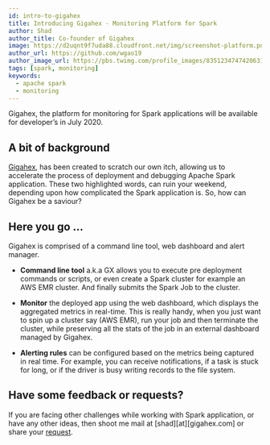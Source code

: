 ```yaml
---
id: intro-to-gigahex
title: Introducing Gigahex - Monitoring Platform for Spark
author: Shad
author_title: Co-founder of Gigahex
image: https://d2uqnt9f7uda88.cloudfront.net/img/screenshot-platform.png
author_url: https://github.com/wgao19
author_image_url: https://pbs.twimg.com/profile_images/835123474742063105/N3Qkp_r__400x400.jpg
tags: [spark, monitoring]
keywords:
  - apache spark
  - monitoring
---
```


Gigahex, the platform for monitoring for Spark applications will be available for developer’s in July 2020.

<!--truncate-->

## A bit of background

[Gigahex](https://gigahex.com), has been created to scratch our own itch, allowing us to accelerate the process of deployment and debugging Apache Spark application. These two highlighted words, can ruin your weekend, depending upon how complicated the Spark application is. So, how can Gigahex be a saviour?

## Here you go …

Gigahex is comprised of a command line tool, web dashboard and alert manager.

- **Command line tool** a.k.a GX allows you to execute pre deployment commands or scripts, or even create a Spark cluster for example an AWS EMR cluster. And finally submits the Spark Job to the cluster.

- **Monitor** the deployed app using the web dashboard, which displays the aggregated metrics in real-time. This is really handy, when you just want to spin up a cluster say (AWS EMR), run your job and then terminate the cluster, while preserving all the stats of the job in an external dashboard managed by Gigahex.

- **Alerting rules** can be configured based on the metrics being captured in real time. For example, you can receive notifications, if a task is stuck for long, or if the driver is busy writing records to the file system.

## Have some feedback or requests?

If you are facing other challenges while working with Spark application, or have any other ideas, then shoot me mail at [shad][at][gigahex.com] or share your [request](https://github.com/GigahexHQ/requests/issues/new).
